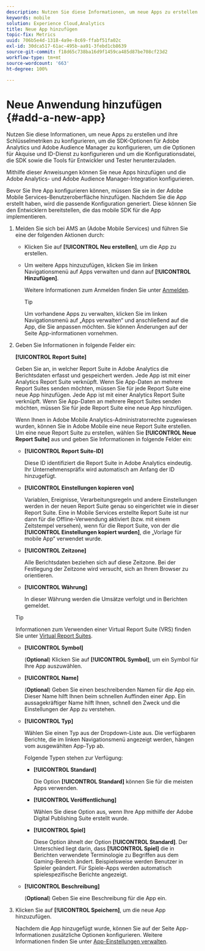 ```yaml
---
description: Nutzen Sie diese Informationen, um neue Apps zu erstellen und ihre Schlüsselmetriken zu konfigurieren, um die SDK-Optionen für Adobe Analytics und Adobe Audience Manager zu konfigurieren, um die Optionen für Akquise und ID-Dienst zu konfigurieren und um die Konfigurationsdatei, die SDK sowie die Tools für Entwickler und Tester herunterzuladen.
keywords: mobile
solution: Experience Cloud,Analytics
title: Neue App hinzufügen
topic-fix: Metrics
uuid: 706b5e4d-1318-4a9e-8c69-ffabf51fa02c
exl-id: 30dca517-61ac-495b-aa91-3febd1cb8639
source-git-commit: f18d65c738ba16d9f1459ca485d87be708cf23d2
workflow-type: tm+mt
source-wordcount: '663'
ht-degree: 100%

---
```


# Neue Anwendung hinzufügen {#add-a-new-app}

Nutzen Sie diese Informationen, um neue Apps zu erstellen und ihre Schlüsselmetriken zu konfigurieren, um die SDK-Optionen für Adobe Analytics und Adobe Audience Manager zu konfigurieren, um die Optionen für Akquise und ID-Dienst zu konfigurieren und um die Konfigurationsdatei, die SDK sowie die Tools für Entwickler und Tester herunterzuladen.

Mithilfe dieser Anweisungen können Sie neue Apps hinzufügen und die Adobe Analytics- und Adobe Audience Manager-Integration konfigurieren.

Bevor Sie Ihre App konfigurieren können, müssen Sie sie in der Adobe Mobile Services-Benutzeroberfläche hinzufügen. Nachdem Sie die App erstellt haben, wird die passende Konfiguration generiert. Diese können Sie den Entwicklern bereitstellen, die das mobile SDK für die App implementieren.

1. Melden Sie sich bei AMS an (Adobe Mobile Services) und führen Sie eine der folgenden Aktionen durch:

   * Klicken Sie auf **[!UICONTROL Neu erstellen]**, um die App zu erstellen.
   * Um weitere Apps hinzuzufügen, klicken Sie im linken Navigationsmenü auf Apps verwalten und dann auf **[!UICONTROL Hinzufügen]**.

      Weitere Informationen zum Anmelden finden Sie unter [Anmelden](/help/using/gs/gs-signin.md).

      >[!TIP]
      >
      >Um vorhandene Apps zu verwalten, klicken Sie im linken Navigationsmenü auf „Apps verwalten“ und anschließend auf die App, die Sie anpassen möchten. Sie können Änderungen auf der Seite App-informationen vornehmen.

1. Geben Sie Informationen in folgende Felder ein:

   **[!UICONTROL Report Suite]**

   Geben Sie an, in welcher Report Suite in Adobe Analytics die Berichtsdaten erfasst und gespeichert werden. Jede App ist mit einer Analytics Report Suite verknüpft. Wenn Sie App-Daten an mehrere Report Suites senden möchten, müssen Sie für jede Report Suite eine neue App hinzufügen. Jede App ist mit einer Analytics Report Suite verknüpft. Wenn Sie App-Daten an mehrere Report Suites senden möchten, müssen Sie für jede Report Suite eine neue App hinzufügen.

   Wenn Ihnen in Adobe Mobile Analytics-Administratorrechte zugewiesen wurden, können Sie in Adobe Mobile eine neue Report Suite erstellen. Um eine neue Report Suite zu erstellen, wählen Sie **[!UICONTROL Neue Report Suite]** aus und geben Sie Informationen in folgende Felder ein:

   * **[!UICONTROL Report Suite-ID]**

      Diese ID identifiziert die Report Suite in Adobe Analytics eindeutig. Ihr Unternehmenspräfix wird automatisch am Anfang der ID hinzugefügt.

   * **[!UICONTROL Einstellungen kopieren von]**

      Variablen, Ereignisse, Verarbeitungsregeln und andere Einstellungen werden in der neuen Report Suite genau so eingerichtet wie in dieser Report Suite. Eine in Mobile Services erstellte Report Suite ist nur dann für die Offline-Verwendung aktiviert (bzw. mit einem Zeitstempel versehen), wenn für die Report Suite, von der die **[!UICONTROL Einstellungen kopiert wurden]**, die „Vorlage für mobile App“ verwendet wurde.

   * **[!UICONTROL Zeitzone]**

      Alle Berichtsdaten beziehen sich auf diese Zeitzone. Bei der Festlegung der Zeitzone wird versucht, sich an Ihrem Browser zu orientieren.

   * **[!UICONTROL Währung]**

      In dieser Währung werden die Umsätze verfolgt und in Berichten gemeldet.
   >[!TIP]
   >
   >Informationen zum Verwenden einer Virtual Report Suite (VRS) finden Sie unter [Virtual Report Suites](/help/using/manage-apps/c-mob-vrs.md).

   * **[!UICONTROL Symbol]**

      (**Optional**) Klicken Sie auf **[!UICONTROL Symbol]**, um ein Symbol für Ihre App auszuwählen.

   * **[!UICONTROL Name]**

      (**Optional**) Geben Sie einen beschreibenden Namen für die App ein. Dieser Name hilft Ihnen beim schnellen Auffinden einer App. Ein aussagekräftiger Name hilft Ihnen, schnell den Zweck und die Einstellungen der App zu verstehen.

   * **[!UICONTROL Typ]**

      Wählen Sie einen Typ aus der Dropdown-Liste aus. Die verfügbaren Berichte, die im linken Navigationsmenü angezeigt werden, hängen vom ausgewählten App-Typ ab.

      Folgende Typen stehen zur Verfügung:

      * **[!UICONTROL Standard]**

         Die Option **[!UICONTROL Standard]** können Sie für die meisten Apps verwenden.

      * **[!UICONTROL Veröffentlichung]**

         Wählen Sie diese Option aus, wenn Ihre App mithilfe der Adobe Digital Publishing Suite erstellt wurde.

      * **[!UICONTROL Spiel]**

         Diese Option ähnelt der Option **[!UICONTROL Standard]**. Der Unterschied liegt darin, dass **[!UICONTROL Spiel]** die in Berichten verwendete Terminologie zu Begriffen aus dem Gaming-Bereich ändert. Beispielsweise werden Benutzer in Spieler geändert. Für Spiele-Apps werden automatisch spielespezifische Berichte angezeigt.
   * **[!UICONTROL Beschreibung]**

      (**Optional**) Geben Sie eine Beschreibung für die App ein.



1. Klicken Sie auf **[!UICONTROL Speichern]**, um die neue App hinzuzufügen.

   Nachdem die App hinzugefügt wurde, können Sie auf der Seite App-Informationen zusätzliche Optionen konfigurieren. Weitere Informationen finden Sie unter [App-Einstellungen verwalten](/help/using/c-manage-app-settings/c-manage-app-settings.md).
